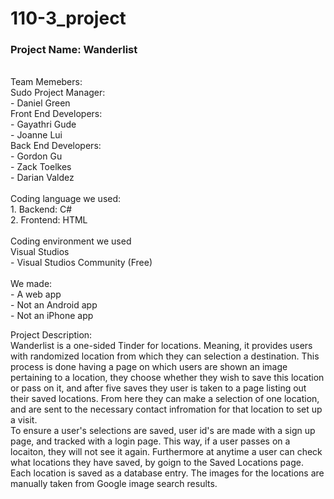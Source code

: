 # 110-3_project

### Project Name: Wanderlist <br/>
<br/>
 Team Memebers: <br/>
 Sudo Project Manager: <br/>
    - Daniel Green <br/>
 Front End Developers: <br/>
    - Gayathri Gude <br/>
    - Joanne Lui <br/>
 Back End Developers: <br/>
    - Gordon Gu <br/>
    - Zack Toelkes <br/>
    - Darian Valdez <br/>
<br/>
Coding language we used: <br/>
  1. Backend: C# <br/>
  2. Frontend: HTML <br/>
<br/>
Coding environment we used <br/>
  Visual Studios <br/>
    - Visual Studios Community (Free) <br/>
<br/>
We made: <br/>
  - A web app <br/>
    - Not an Android app <br/>
    - Not an iPhone app <br/>

Project Description: <br/>
  Wanderlist is a one-sided Tinder for locations. Meaning, it provides users with randomized location from which they can selection a destination. This process is done having a page on which users are shown an image pertaining to a location, they choose whether they wish to save this location or pass on it, and after five saves they user is taken to a page listing out their saved locations. From here they  can make a selection of one location, and are sent to the necessary contact infromation for that location to set up a visit. <br/>
  To ensure a user's selections are  saved, user id's are made with a sign up page, and tracked with a login page. This way, if a user passes on a locaiton, they will not see it again. Furthermore at anytime a user can check what locations they have saved, by goign to the Saved Locations page. <br/>
  Each location is saved as a database entry. The images for the locations are manually taken from Google image search results.
